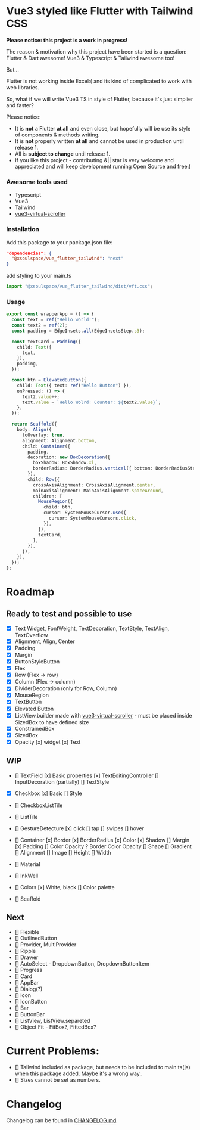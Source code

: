 # Vue3 styled like Flutter with Tailwind CSS

**Please notice: this project is a work in progress!**

The reason & motivation why this project have been started is a question: Flutter & Dart awesome! Vue3 & Typescript & Tailwind awesome too!

But...

Flutter is not working inside Excel:( and its kind of complicated to work with web libraries.

So, what if we will write Vue3 TS in style of Flutter, because it's just simplier and faster?

Please notice:

- It is **not** a Flutter **at all** and even close, but hopefully will be use its style of components & methods writing.
- It is **not** properly written **at all** and cannot be used in production until release 1.
- All is **subject to change** until release 1.
- If you like this project - contributing &|| star is very welcome and appreciated and will keep development running Open Source and free:)

### Awesome tools used

- Typescript
- Vue3
- Tailwind
- [vue3-virtual-scroller](https://www.npmjs.com/package/vue3-virtual-scroller)

### Installation

Add this package to your package.json file:

```json
"dependencies": {
  "@xsoulspace/vue_flutter_tailwind": "next"
}
```

add styling to your main.ts

```typescript
import "@xsoulspace/vue_flutter_tailwind/dist/vft.css";
```

### Usage

```typescript
export const wrapperApp = () => {
  const text = ref("Hello world!");
  const text2 = ref(2);
  const padding = EdgeInsets.all(EdgeInsetsStep.s3);

  const textCard = Padding({
    child: Text({
      text,
    }),
    padding,
  });

  const btn = ElevatedButton({
    child: Text({ text: ref("Hello Button") }),
    onPressed: () => {
      text2.value++;
      text.value = `Hello Wolrd! Counter: ${text2.value}`;
    },
  });

  return Scaffold({
    body: Align({
      toOverlay: true,
      alignment: Alignment.bottom,
      child: Container({
        padding,
        decoration: new BoxDecoration({
          boxShadow: BoxShadow.xl,
          borderRadius: BorderRadius.vertical({ bottom: BorderRadiusStep.xxl }),
        }),
        child: Row({
          crossAxisAlignment: CrossAxisAlignment.center,
          mainAxisAlignment: MainAxisAlignment.spaceAround,
          children: [
            MouseRegion({
              child: btn,
              cursor: SystemMouseCursor.use({
                cursor: SystemMouseCursors.click,
              }),
            }),
            textCard,
          ],
        }),
      }),
    }),
  });
};
```

# Roadmap

## Ready to test and possible to use

- [x] Text Widget, FontWeight, TextDecoration, TextStyle, TextAlign, TextOverflow
- [x] Alignment, Align, Center
- [x] Padding
- [x] Margin
- [x] ButtonStyleButton
- [x] Flex
- [x] Row (Flex -> row)
- [x] Column (Flex -> column)
- [x] DividerDecoration (only for Row, Column)
- [x] MouseRegion
- [x] TextButton
- [x] Elevated Button
- [x] ListView.builder made with [vue3-virtual-scroller](https://www.npmjs.com/package/vue3-virtual-scroller) - must be placed inside SizedBox to have defined size
- [x] ConstrainedBox
- [x] SizedBox
- [x] Opacity
      [x] widget
      [x] Text

## WIP

- [] TextField
  [x] Basic properties
  [x] TextEditingController
  [] InputDecoration (partially)
  [] TextStyle

- [x] Checkbox
      [x] Basic
      [] Style

- [] CheckboxListTile
- [] ListTile

- [] GestureDetecture
  [x] click
  [] tap
  [] swipes
  [] hover

- [] Container
  [x] Border
  [x] BorderRadius
  [x] Color
  [x] Shadow
  [] Margin
  [x] Padding
  [] Color Opacity ? Border Color Opacity
  [] Shape
  [] Gradient
  [] Alignment
  [] Image
  [] Height
  [] Width

- [] Material
- [] InkWell
- [] Colors
  [x] White, black
  [] Color palette

- [] Scaffold

## Next

- [] Flexible
- [] OutlinedButton
- [] Provider, MultiProvider
- [] Ripple
- [] Drawer
- [] AutoSelect - DropdownButton, DropdownButtonItem
- [] Progress
- [] Card
- [] AppBar
- [] Dialog(?)
- [] Icon
- [] IconButton
- [] Bar
- [] ButtonBar
- [] ListView, ListView.separeted
- [] Object Fit - FitBox?, FittedBox?

# Current Problems:

- [] Tailwind included as package, but needs to be included to main.ts(js) when this package added. Maybe it's a wrong way..
- [] Sizes cannot be set as numbers.

# Changelog

Changelog can be found in [CHANGELOG.md](https://github.com/xsoulspace/vue_flutter_tailwind/blob/master/CHANGELOG.md)
